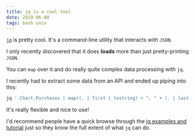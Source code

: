 ```yaml
---
title: jq is a cool tool
date: 2018-06-08
tags: bash unix
---
```


[`jq`](https://stedolan.github.io/jq/) is pretty cool.
It's a command-line utility that interacts with `JSON`.

I only recently discovered that it does **loads** more than just pretty-printing `JSON`.

You can `map` over it and do really quite complex data processing with `jq`.

I recently had to extract some data from an API and ended up piping into this:

```bash
jq '.Chart.Purchases | map((. | first | tostring) + ", " + (. | last  | tostring) )'
```

It's really flexible and nice to use!

I'd recommend people have a quick browse through the [jq examples and tutorial](https://stedolan.github.io/jq/tutorial/) just so they know the full extent of what `jq` can do.
